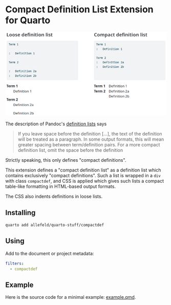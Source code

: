 # Compact Definition List Extension for Quarto

![](lists.png)

The description of Pandoc's [definition lists](https://pandoc.org/MANUAL.html#definition-lists) says

> If you leave space before the definition […], the text of the definition will be treated as a paragraph. In some output formats, this will mean greater spacing between term/definition pairs. For a more compact definition list, omit the space before the definition

Strictly speaking, this only defines "compact definitions".

This extension defines a "compact definition list" as a definition list which contains exclusively "compact definitions". Such a list is wrapped in a `div` with class `compactdef`, and CSS is applied which gives such lists a compact table-like formatting in HTML-based output formats.

The CSS also indents definitions in loose lists.


## Installing

```bash
quarto add allefeld/quarto-stuff/compactdef
```

## Using

Add to the document or project metadata:

```yaml
filters:
  - compactdef
```

## Example

Here is the source code for a minimal example: [example.qmd](example.qmd).
